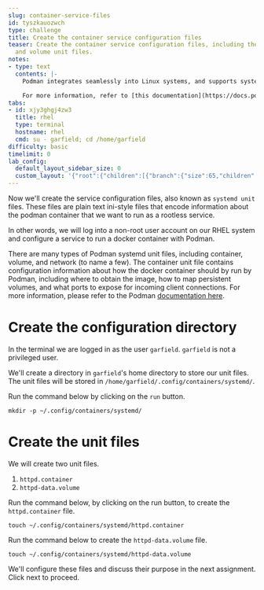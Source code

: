 ```yaml
---
slug: container-service-files
id: tyszkauozwch
type: challenge
title: Create the container service configuration files
teaser: Create the container service configuration files, including the container
  and volume unit files.
notes:
- type: text
  contents: |-
    Podman integrates seamlessly into Linux systems, and supports systemd. Linux commonly uses the systemd init system to manage local services such as web servers, container engines, network daemons, and all of their interdependencies.

    For more information, refer to [this documentation](https://docs.podman.io/en/latest/markdown/podman-systemd.unit.5.html).
tabs:
- id: xjy3ghgj4zw3
  title: rhel
  type: terminal
  hostname: rhel
  cmd: su - garfield; cd /home/garfield
difficulty: basic
timelimit: 0
lab_config:
  default_layout_sidebar_size: 0
  custom_layout: '{"root":{"children":[{"branch":{"size":65,"children":[{"leaf":{"tabs":["xjy3ghgj4zw3"],"activeTabId":"xjy3ghgj4zw3","size":48}},{"leaf":{"tabs":["g9vyfwpwvl7p"],"activeTabId":"g9vyfwpwvl7p","size":48}}]}},{"leaf":{"tabs":["assignment"],"activeTabId":"assignment","size":33}}],"orientation":"Horizontal"}}'
---
```

Now we'll create the service configuration files, also known as `systemd unit` files. These files are plain text ini-style files that encode information about the podman container that we want to run as a rootless service.

In other words, we will log into a non-root user account on our RHEL system and configure a service to run a docker container with Podman.

There are many types of Podman systemd unit files, including container, volume, and network (to name a few). The container unit file contains configuration information about how the docker container should by run by Podman, including where to obtain the image, how to map persistent volumes, and what ports to expose for incoming client connections. For more information, please refer to the Podman [documentation here](https://docs.podman.io/en/latest/markdown/podman-systemd.unit.5.html).

Create the configuration directory
===
In the terminal we are logged in as the user `garfield`. `garfield` is not a privileged user.

We'll create a directory in `garfield`'s home directory to store our unit files. The unit files will be stored in `/home/garfield/.config/containers/systemd/`.

Run the command below by clicking on the `run` button.

```bash,run
mkdir -p ~/.config/containers/systemd/
```

Create the unit files
===
We will create two unit files.
1) `httpd.container`
2) `httpd-data.volume`

Run the command below, by clicking on the run button, to create the `httpd.container` file.

```bash,run
touch ~/.config/containers/systemd/httpd.container
```

Run the command below to create the `httpd-data.volume` file.

```bash,run
touch ~/.config/containers/systemd/httpd-data.volume
```

We'll configure these files and discuss their purpose in the next assignment. Click next to proceed.


